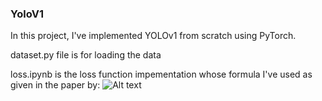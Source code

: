 ### YoloV1

In this project, I've implemented YOLOv1 from scratch using PyTorch.

dataset.py file is for loading the data

loss.ipynb is the loss function impementation whose formula I've used as given in the paper by: ![Alt text](lossyolo.jpg?raw=true "Yolo Loss")
